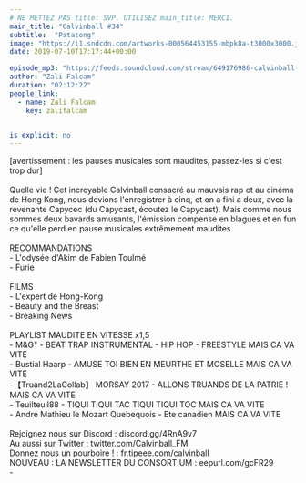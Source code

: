 ```yaml
---
# NE METTEZ PAS title: SVP. UTILISEZ main_title: MERCI.
main_title: "Calvinball #34"
subtitle:  "Patatong"
image: "https://i1.sndcdn.com/artworks-000564453155-mbpk8a-t3000x3000.jpg"
date: 2019-07-10T17:17:44+00:00

episode_mp3: "https://feeds.soundcloud.com/stream/649176986-calvinball-radio-calvinball-34-patatong.mp3"
author: "Zali Falcam"
duration: "02:12:22"
people_link: 
  - name: Zali Falcam
    key: zalifalcam


is_explicit: no
---
```


<PodcastHeader/>

<!-- ECRIRE LA DESCRIPTION DE L'EPISODE SOUS CETTE LIGNE -->
[avertissement : les pauses musicales sont maudites, passez-les si c'est trop dur]<br><br>Quelle vie ! Cet incroyable Calvinball consacré au mauvais rap et au cinéma de Hong Kong, nous devions l'enregistrer à cinq, et on a fini a deux, avec la revenante Capycec (du Capycast, écoutez le Capycast). Mais comme nous sommes deux bavards amusants, l'émission compense en blagues et en fun ce qu'elle perd en pause musicales extrêmement maudites.<br><br>RECOMMANDATIONS<br>- L'odysée d'Akim de Fabien Toulmé<br>- Furie<br><br>FILMS<br>- L'expert de Hong-Kong<br>- Beauty and the Breast<br>- Breaking News<br><br>PLAYLIST MAUDITE EN VITESSE x1,5<br>- M&amp;G" - BEAT TRAP INSTRUMENTAL - HIP HOP - FREESTYLE MAIS CA VA VITE<br>- Bustial Haarp - AMUSE TOI BIEN EN MEURTHE ET MOSELLE MAIS CA VA VITE<br>-【Truand2LaCollab】 MORSAY 2017 - ALLONS TRUANDS DE LA PATRIE ! MAIS CA VA VITE<br>- Teuilteuil88 - TIQUI TIQUI TAC TIQUI TIQUI TOC MAIS CA VA VITE<br>- André Mathieu le Mozart Quebequois - Ete canadien MAIS CA VA VITE<br><br>Rejoignez nous sur Discord : discord.gg/4RnA9v7<br>Au aussi sur Twitter : twitter.com/Calvinball_FM<br>Donnez nous un pourboire ! : fr.tipeee.com/calvinball<br>NOUVEAU : LA NEWSLETTER DU CONSORTIUM : eepurl.com/gcFR29<br>-

